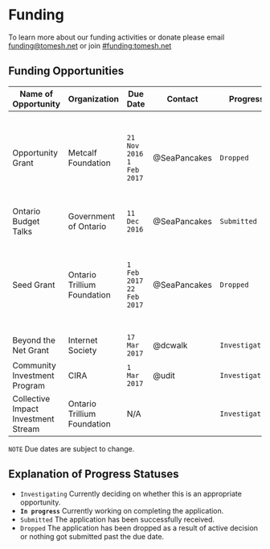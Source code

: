 # Funding 

To learn more about our funding activities or donate please email funding@tomesh.net or join [#funding:tomesh.net](https://chat.tomesh.net/#/room/#funding:tomesh.net)

## Funding Opportunities

| Name of Opportunity | Organization | Due Date | Contact | Progress | Notes |
|---------------------|--------------|----------|---------|----------|-------|
| Opportunity Grant | Metcalf Foundation | `21 Nov 2016` `1 Feb 2017` | @SeaPancakes | `Dropped` | Registration submitted but did not reach consensus during review of full application |
| Ontario Budget Talks | Government of Ontario | `11 Dec 2016` | @SeaPancakes | `Submitted` | |
| Seed Grant | Ontario Trillium Foundation | `1 Feb 2017` `22 Feb 2017` | @SeaPancakes | `Dropped` | Registration submitted but did not reach consensus during review of full application |
| Beyond the Net Grant | Internet Society | `17 Mar 2017` | @dcwalk |`Investigating` | |
| Community Investment Program | CIRA | `1 Mar 2017` | @udit |`Investigating` | |
| Collective Impact Investment Stream | Ontario Trillium Foundation | N/A | | `Investigating` | |

`NOTE` Due dates are subject to change.

## Explanation of Progress Statuses

- `Investigating` Currently deciding on whether this is an appropriate opportunity.
- **`In progress`** Currently working on completing the application.
- `Submitted` The application has been successfully received.
- `Dropped` The application has been dropped as a result of active decision or nothing got submitted past the due date.
